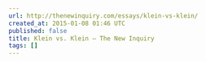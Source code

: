 ```yaml
---
url: http://thenewinquiry.com/essays/klein-vs-klein/
created_at: 2015-01-08 01:46 UTC
published: false
title: Klein vs. Klein – The New Inquiry
tags: []
---
```



